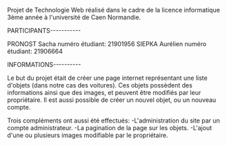 Projet de Technologie Web réalisé dans le cadre de la licence informatique 3ème année à l'université de Caen Normandie.

PARTICIPANTS-----------

PRONOST Sacha numéro étudiant: 21901956
SIEPKA Aurélien numéro étudiant: 21906664

INFORMATIONS----------

Le but du projet était de créer une page internet représentant une liste d'objets (dans notre cas des voitures).
Ces objets possèdent des informations ainsi que des images, et peuvent être modifiés par leur propriétaire.
Il est aussi possible de créer un nouvel objet, ou un nouveau compte.

Trois compléments ont aussi été effectués:
-L'administration du site par un compte administrateur.
-La pagination de la page sur les objets.
-L'ajout d'une ou plusieurs images modifiable par le propriétaire.
